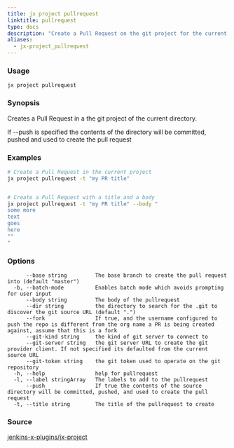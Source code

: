 ```yaml
---
title: jx project pullrequest
linktitle: pullrequest
type: docs
description: "Create a Pull Request on the git project for the current directory ***Aliases**: pr,pull request*"
aliases:
  - jx-project_pullrequest
---
```


### Usage

```
jx project pullrequest
```

### Synopsis

Creates a Pull Request in a the git project of the current directory. 

If --push is specified the contents of the directory will be committed, pushed and used to create the pull request

### Examples

  ```bash
  # Create a Pull Request in the current project
  jx project pullrequest -t "my PR title"
  
  
  # Create a Pull Request with a title and a body
  jx project pullrequest -t "my PR title" --body "
  some more
  text
  goes
  here
  ""
  "

  ```
### Options

```
      --base string         The base branch to create the pull request into (default "master")
  -b, --batch-mode          Enables batch mode which avoids prompting for user input
      --body string         The body of the pullrequest
      --dir string          the directory to search for the .git to discover the git source URL (default ".")
      --fork                If true, and the username configured to push the repo is different from the org name a PR is being created against, assume that this is a fork
      --git-kind string     the kind of git server to connect to
      --git-server string   the git server URL to create the git provider client. If not specified its defaulted from the current source URL
      --git-token string    the git token used to operate on the git repository
  -h, --help                help for pullrequest
  -l, --label stringArray   The labels to add to the pullrequest
      --push                If true the contents of the source directory will be committed, pushed, and used to create the pull request
  -t, --title string        The title of the pullrequest to create
```



### Source

[jenkins-x-plugins/jx-project](https://github.com/jenkins-x-plugins/jx-project)
